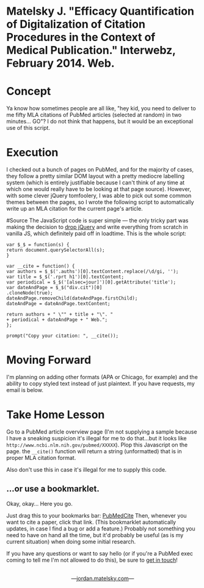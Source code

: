 # Matelsky J. "Efficacy Quantification of Digitalization of Citation Procedures in the Context of Medical Publication." Interwebz, February 2014. Web.


# Concept
Ya know how sometimes people are all like, "hey kid, you need to deliver to me fifty MLA citations of PubMed articles (selected at random) in two minutes... GO"? I do not think that happens, but it would be an exceptional use of this script.

# Execution
I checked out a bunch of pages on PubMed, and for the majority of cases, they follow a pretty similar DOM layout with a pretty mediocre labelling system (which is entirely justifiable because I can't think of any time at which one would really have to be looking at that page source). However, with some clever jQuery tomfoolery, I was able to pick out some common themes between the pages, so I wrote the following script to automatically write up an MLA citation for the current page's article.</p>

#Source</h1>
The JavaScript code is super simple &mdash; the only tricky part was making the decision to <a href="http://youmightnotneedjquery.com/">drop jQuery</a> and write everything from scratch in vanilla JS, which definitely paid off in loadtime. This is the whole script:
```
var $_$ = function(s) {
return document.querySelectorAll(s);
}

var __cite = function() {
var authors = $_$('.auths')[0].textContent.replace(/\d/gi, '');
var title = $_$('.rprt h1')[0].textContent;
var periodical = $_$('[alsec=jour]')[0].getAttribute('title');
var dateAndPage = $_$("div.cit")[0]
.cloneNode(true);
dateAndPage.removeChild(dateAndPage.firstChild);
dateAndPage = dateAndPage.textContent;

return authors + " \"" + title + "\". "
+ periodical + dateAndPage + " Web.";
};

prompt("Copy your citation: ", __cite());
```

# Moving Forward
I'm planning on adding other formats (APA or Chicago, for example) and the ability to copy styled text instead of just plaintext. If you have requests, my email is below.

# Take Home Lesson
Go to a PubMed article overview page (I'm not supplying a sample because I have a sneaking suspicion it's illegal for me to do that...but it looks like `http://www.ncbi.nlm.nih.gov/pubmed/XXXXX`). Plop this Javascript on the page. the <code>__cite()</code> function will return a string (unformatted) that is in proper MLA citation format.

Also don't use this in case it's illegal for me to supply this code.

## ...or use a bookmarklet.
Okay, okay... Here you go.

Just drag this to your bookmarks bar: <a class="bookmarklet" href="javascript: (function () {
var jsCode = document.createElement('script');
jsCode.setAttribute('src', 'https://raw.githubusercontent.com/j6k4m8/PubMedCite/master/pubmedcite.js');
document.body.appendChild(jsCode);
}());">PubMedCite</a> Then, whenever you want to cite a paper, click that link. (This bookmarklet automatically updates, in case I find a bug or add a feature.) Probably not something you need to have on hand all the time, but it'd probably be useful (as is my current situation) when doing some initial research.

If you have any questions or want to say hello (or if you're a PubMed exec coming to tell me I'm not allowed to do this), be sure to <a href='&#109;&#97;ilt&#111;&#58;%&#54;A&#111;&#37;72d&#97;n&#64;matelsky&#46;%6&#51;&#111;m'>get in touch</a>!

<br>
<center>&mdash;<a href="http://jordan.matelsky.com">jordan.matelsky.com</a>&mdash;</center>
